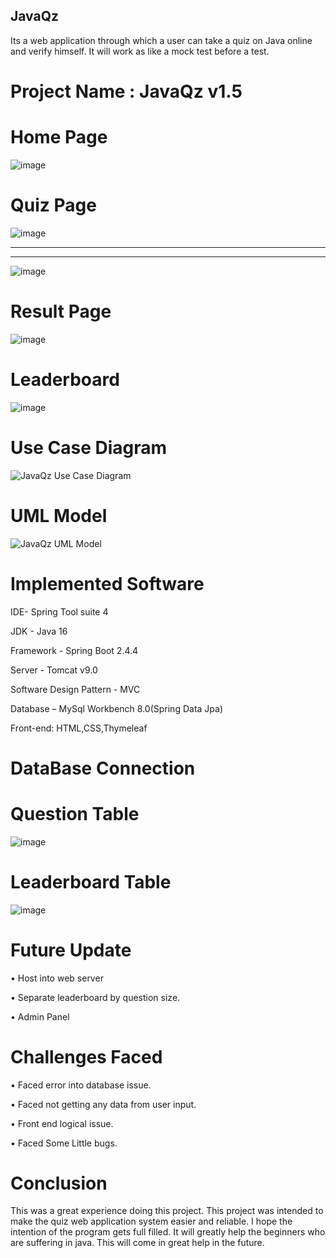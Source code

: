 ## JavaQz


Its a web application through which a  user can take a quiz on Java online and verify himself. It will work as like a mock test before a test.

# Project Name :  JavaQz v1.5

# Home Page 

![image](https://user-images.githubusercontent.com/60839928/126134784-ac0f12bf-c1e6-4b1a-b17e-423d15863c57.png)

# Quiz Page 

![image](https://user-images.githubusercontent.com/60839928/126134921-4b2d964b-5ca9-4fdd-834a-920f0b57bd9e.png)

------------
------------

![image](https://user-images.githubusercontent.com/60839928/126135816-ec67cee2-c5cd-4c07-95cd-b3f2e67d4efe.png)

# Result Page

![image](https://user-images.githubusercontent.com/60839928/126135076-4048cfc3-f893-4d18-95a5-16d178ea6f1e.png)

# Leaderboard

![image](https://user-images.githubusercontent.com/60839928/126137884-7f0a075c-ca5a-47f5-b463-94029baf096b.png)

# Use Case Diagram 

![JavaQz Use Case Diagram ](https://user-images.githubusercontent.com/63856744/114263563-15bc2600-9a08-11eb-95c1-df844ee7bfe7.png)

# UML Model 

![JavaQz UML Model](https://user-images.githubusercontent.com/63856744/114263590-4f8d2c80-9a08-11eb-80da-3899ee29ced3.png)

# Implemented Software 
IDE- Spring Tool suite 4 

JDK - Java 16

Framework - Spring Boot 2.4.4 

Server - Tomcat v9.0

Software Design Pattern - MVC 

Database – MySql Workbench 8.0(Spring Data Jpa)

Front-end: HTML,CSS,Thymeleaf

# DataBase Connection 
# Question Table 

![image](https://user-images.githubusercontent.com/60839928/126137517-2fc11d78-59fd-4ca8-9417-c47e991f52df.png)

# Leaderboard Table

![image](https://user-images.githubusercontent.com/60839928/126137985-8ade869d-51f1-47af-bfe1-b98fd082ff7b.png)

# Future Update 

•	Host into web server

•	Separate leaderboard by question size.

•	Admin Panel

# Challenges Faced 

•	Faced error into database issue.

•	Faced not getting any data from user input.

•	Front end logical issue.

•	Faced Some Little bugs.

# Conclusion 
This was a great experience doing this project. This project was intended to make the quiz web application system easier and reliable. I hope the intention of the program gets full filled. It will greatly help the beginners who are suffering in java. This will come in great help in the future.




